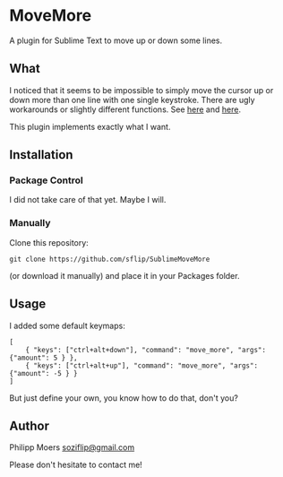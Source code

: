 MoveMore
========

A plugin for Sublime Text to move up or down some lines.



What
----

I noticed that it seems to be impossible to simply move the cursor up or down more than one line with one single keystroke. There are ugly workarounds or slightly different functions.
See [here](http://superuser.com/questions/490095/in-sublime-text-2-how-do-i-make-a-key-mapping-to-move-the-cursor-up-or-down-mul) and [here](http://tonyspiro.com/sublime-text-key-binding-to-move-multiple-lines/).

This plugin implements exactly what I want.



Installation
------------

### Package Control

I did not take care of that yet. Maybe I will.

### Manually

Clone this repository:

`git clone https://github.com/sflip/SublimeMoveMore`

(or download it manually) and place it in your Packages folder.



Usage
-----

I added some default keymaps:

```
[
    { "keys": ["ctrl+alt+down"], "command": "move_more", "args": {"amount": 5 } },
    { "keys": ["ctrl+alt+up"], "command": "move_more", "args": {"amount": -5 } }
]
```

But just define your own, you know how to do that, don't you?



Author
------

Philipp Moers <soziflip@gmail.com>

Please don't hesitate to contact me!


